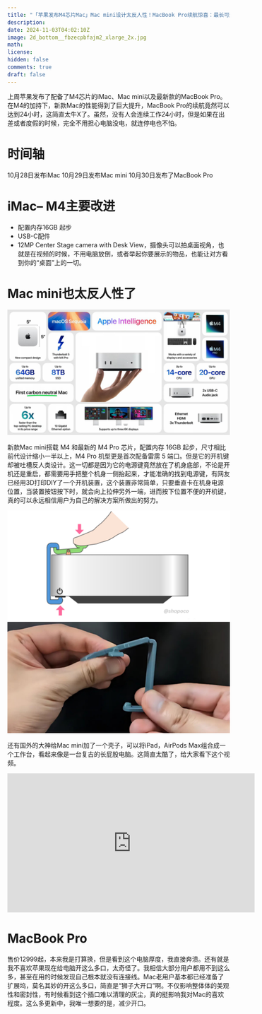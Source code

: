 ```yaml
---
title: "「苹果发布M4芯片Mac」Mac mini设计太反人性！MacBook Pro续航惊喜：最长可达24小时"
description: 
date: 2024-11-03T04:02:10Z
image: 2d_bottom__fbzecpbfajm2_xlarge_2x.jpg
math: 
license: 
hidden: false
comments: true
draft: false
---
```



上周苹果发布了配备了M4芯片的iMac、Mac mini以及最新款的MacBook Pro。在M4的加持下，新款Mac的性能得到了巨大提升，MacBook Pro的续航竟然可以达到24小时，这简直太牛X了。虽然，没有人会连续工作24小时，但是如果在出差或者度假的时候，完全不用担心电脑没电，就连停电也不怕。

# 时间轴

10月28日发布iMac
10月29日发布Mac mini
10月30日发布了MacBook Pro

# iMac– M4主要改进

- 配置内存16GB 起步
- USB-C配件
- 12MP Center Stage camera with Desk View，摄像头可以拍桌面视角，也就是在视频的时候，不用电脑放倒，或者举起你要展示的物品，也能让对方看到你的“桌面”上的一切。

# Mac mini也太反人性了

![alt text](GbEaj-OX0AAKboU.jpeg)

新款Mac mini搭载 M4 和最新的 M4 Pro 芯片，配置内存 16GB 起步，尺寸相比前代设计缩小一半以上，M4 Pro 机型更是首次配备雷雳 5 端口。但是它的开机键却被吐槽反人类设计。这一切都是因为它的电源键竟然放在了机身底部，不论是开机还是重启，都需要用手把整个机身一侧抬起来，才能准确的找到电源键，有网友已经用3D打印DIY了一个开机装置，这个装置非常简单，只要垂直卡在机身电源位置，当装置按钮按下时，就会向上拉伸另外一端，进而按下位置不便的开机键，真的可以永远相信用户为自己的解决方案所做出的努力。

![alt text](GbObnunXQAANSey.jpeg)

还有国外的大神给Mac mini加了一个壳子，可以将iPad，AirPods Max组合成一个工作台，看起来像是一台复古的长屁股电脑。这简直太酷了，给大家看下这个视频。

<iframe width="560" height="315" src="https://www.youtube.com/embed/JqxwRKL9raM" frameborder="0" allowfullscreen></iframe>

# MacBook Pro

售价12999起，本来我是打算换，但是看到这个电脑厚度，我直接奔溃。还有就是我不喜欢苹果现在给电脑开这么多口，太奇怪了。我相信大部分用户都用不到这么多，甚至在用的时候发现自己根本就没有连接线。Mac老用户基本都已经准备了扩展坞，莫名其妙的开这么多口，简直是“狮子大开口”啊。不仅影响整体体的美观性和密封性，有时候看到这个插口难以清理的灰尘，真的挺影响我对Mac的喜欢程度。这么多更新中，我唯一想要的是，减少开口。
